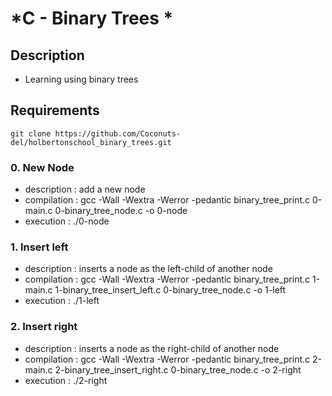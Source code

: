 # *C - Binary Trees *
 
## **Description**
* Learning  using binary trees

## **Requirements**
```
git clone https://github.com/Coconuts-del/holbertonschool_binary_trees.git

```

### **0. New Node**
* description : add  a new node  
* compilation : gcc -Wall -Wextra -Werror -pedantic binary_tree_print.c 0-main.c 0-binary_tree_node.c -o 0-node
* execution   : ./0-node 
### **1. Insert left**
* description : inserts a node as the left-child of another node  
* compilation : gcc -Wall -Wextra -Werror -pedantic binary_tree_print.c 1-main.c 1-binary_tree_insert_left.c 0-binary_tree_node.c -o 1-left
* execution   : ./1-left 
### **2. Insert right**
* description : inserts a node as the right-child of another node  
* compilation : gcc -Wall -Wextra -Werror -pedantic binary_tree_print.c 2-main.c 2-binary_tree_insert_right.c 0-binary_tree_node.c -o 2-right
* execution   : ./2-right 

